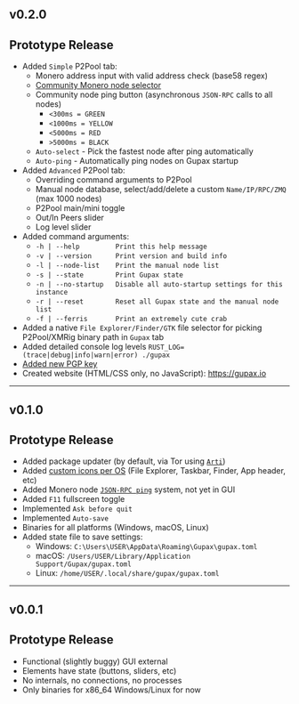 ## v0.2.0
## Prototype Release
* Added `Simple` P2Pool tab:
	- Monero address input with valid address check (base58 regex)
	- [Community Monero node selector](https://github.com/hinto-janaiyo/gupax/tree/main/README.md#community-monero-nodes) 
	- Community node ping button (asynchronous `JSON-RPC` calls to all nodes)
		- `<300ms = GREEN`
		- `<1000ms = YELLOW`
		- `<5000ms = RED`
		- `>5000ms = BLACK`
	- `Auto-select` - Pick the fastest node after ping automatically
	- `Auto-ping` - Automatically ping nodes on Gupax startup
* Added `Advanced` P2Pool tab:
	- Overriding command arguments to P2Pool
	- Manual node database, select/add/delete a custom `Name/IP/RPC/ZMQ` (max 1000 nodes)
	- P2Pool main/mini toggle
	- Out/In Peers slider
	- Log level slider
* Added command arguments:
	- `-h | --help         Print this help message`
	- `-v | --version      Print version and build info`
	- `-l | --node-list    Print the manual node list`
	- `-s | --state        Print Gupax state`
	- `-n | --no-startup   Disable all auto-startup settings for this instance`
	- `-r | --reset        Reset all Gupax state and the manual node list`
	- `-f | --ferris       Print an extremely cute crab`
* Added a native `File Explorer/Finder/GTK` file selector for picking P2Pool/XMRig binary path in `Gupax` tab
* Added detailed console log levels `RUST_LOG=(trace|debug|info|warn|error) ./gupax`
* [Added new PGP key](https://github.com/hinto-janaiyo/gupax/blob/main/pgp/hinto-janaiyo.asc)
* Created website (HTML/CSS only, no JavaScript): https://gupax.io


---


## v0.1.0
## Prototype Release
* Added package updater (by default, via Tor using [`Arti`](https://blog.torproject.org/arti_100_released/))
* Added [custom icons per OS](https://github.com/hinto-janaiyo/gupax/tree/main/images/icons) (File Explorer, Taskbar, Finder, App header, etc)
* Added Monero node [`JSON-RPC ping`](https://github.com/hinto-janaiyo/gupax/blob/main/src/node.rs) system, not yet in GUI
* Added `F11` fullscreen toggle
* Implemented `Ask before quit`
* Implemented `Auto-save`
* Binaries for all platforms (Windows, macOS, Linux)
* Added state file to save settings:
    - Windows: `C:\Users\USER\AppData\Roaming\Gupax\gupax.toml`
    - macOS: `/Users/USER/Library/Application Support/Gupax/gupax.toml`
    - Linux: `/home/USER/.local/share/gupax/gupax.toml`


---


## v0.0.1
## Prototype Release
* Functional (slightly buggy) GUI external
* Elements have state (buttons, sliders, etc)
* No internals, no connections, no processes
* Only binaries for x86_64 Windows/Linux for now
